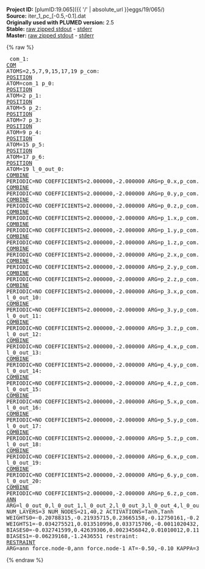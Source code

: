 **Project ID:** [plumID:19.065]({{ '/' | absolute_url }}eggs/19/065/)  
**Source:** iter_1_pc_[-0.5,-0.1].dat  
**Originally used with PLUMED version:** 2.5  
**Stable:** [raw zipped stdout](iter_1_pc_[-0.5,-0.1].dat.plumed.stdout.txt.zip) - [stderr](iter_1_pc_[-0.5,-0.1].dat.plumed.stderr)  
**Master:** [raw zipped stdout](iter_1_pc_[-0.5,-0.1].dat.plumed_master.stdout.txt.zip) - [stderr](iter_1_pc_[-0.5,-0.1].dat.plumed_master.stderr)  

{% raw %}<pre>
com_1: <a href="https://plumed.github.io/doc-master/user-doc/html/_c_o_m.html">COM</a> ATOMS=2,5,7,9,15,17,19
p_com: <a href="https://plumed.github.io/doc-master/user-doc/html/_p_o_s_i_t_i_o_n.html">POSITION</a> ATOM=com_1
p_0: <a href="https://plumed.github.io/doc-master/user-doc/html/_p_o_s_i_t_i_o_n.html">POSITION</a> ATOM=2
p_1: <a href="https://plumed.github.io/doc-master/user-doc/html/_p_o_s_i_t_i_o_n.html">POSITION</a> ATOM=5
p_2: <a href="https://plumed.github.io/doc-master/user-doc/html/_p_o_s_i_t_i_o_n.html">POSITION</a> ATOM=7
p_3: <a href="https://plumed.github.io/doc-master/user-doc/html/_p_o_s_i_t_i_o_n.html">POSITION</a> ATOM=9
p_4: <a href="https://plumed.github.io/doc-master/user-doc/html/_p_o_s_i_t_i_o_n.html">POSITION</a> ATOM=15
p_5: <a href="https://plumed.github.io/doc-master/user-doc/html/_p_o_s_i_t_i_o_n.html">POSITION</a> ATOM=17
p_6: <a href="https://plumed.github.io/doc-master/user-doc/html/_p_o_s_i_t_i_o_n.html">POSITION</a> ATOM=19
l_0_out_0: <a href="https://plumed.github.io/doc-master/user-doc/html/_c_o_m_b_i_n_e.html">COMBINE</a> PERIODIC=NO COEFFICIENTS=2.000000,-2.000000 ARG=p_0.x,p_com.x
l_0_out_1: <a href="https://plumed.github.io/doc-master/user-doc/html/_c_o_m_b_i_n_e.html">COMBINE</a> PERIODIC=NO COEFFICIENTS=2.000000,-2.000000 ARG=p_0.y,p_com.y
l_0_out_2: <a href="https://plumed.github.io/doc-master/user-doc/html/_c_o_m_b_i_n_e.html">COMBINE</a> PERIODIC=NO COEFFICIENTS=2.000000,-2.000000 ARG=p_0.z,p_com.z
l_0_out_3: <a href="https://plumed.github.io/doc-master/user-doc/html/_c_o_m_b_i_n_e.html">COMBINE</a> PERIODIC=NO COEFFICIENTS=2.000000,-2.000000 ARG=p_1.x,p_com.x
l_0_out_4: <a href="https://plumed.github.io/doc-master/user-doc/html/_c_o_m_b_i_n_e.html">COMBINE</a> PERIODIC=NO COEFFICIENTS=2.000000,-2.000000 ARG=p_1.y,p_com.y
l_0_out_5: <a href="https://plumed.github.io/doc-master/user-doc/html/_c_o_m_b_i_n_e.html">COMBINE</a> PERIODIC=NO COEFFICIENTS=2.000000,-2.000000 ARG=p_1.z,p_com.z
l_0_out_6: <a href="https://plumed.github.io/doc-master/user-doc/html/_c_o_m_b_i_n_e.html">COMBINE</a> PERIODIC=NO COEFFICIENTS=2.000000,-2.000000 ARG=p_2.x,p_com.x
l_0_out_7: <a href="https://plumed.github.io/doc-master/user-doc/html/_c_o_m_b_i_n_e.html">COMBINE</a> PERIODIC=NO COEFFICIENTS=2.000000,-2.000000 ARG=p_2.y,p_com.y
l_0_out_8: <a href="https://plumed.github.io/doc-master/user-doc/html/_c_o_m_b_i_n_e.html">COMBINE</a> PERIODIC=NO COEFFICIENTS=2.000000,-2.000000 ARG=p_2.z,p_com.z
l_0_out_9: <a href="https://plumed.github.io/doc-master/user-doc/html/_c_o_m_b_i_n_e.html">COMBINE</a> PERIODIC=NO COEFFICIENTS=2.000000,-2.000000 ARG=p_3.x,p_com.x
l_0_out_10: <a href="https://plumed.github.io/doc-master/user-doc/html/_c_o_m_b_i_n_e.html">COMBINE</a> PERIODIC=NO COEFFICIENTS=2.000000,-2.000000 ARG=p_3.y,p_com.y
l_0_out_11: <a href="https://plumed.github.io/doc-master/user-doc/html/_c_o_m_b_i_n_e.html">COMBINE</a> PERIODIC=NO COEFFICIENTS=2.000000,-2.000000 ARG=p_3.z,p_com.z
l_0_out_12: <a href="https://plumed.github.io/doc-master/user-doc/html/_c_o_m_b_i_n_e.html">COMBINE</a> PERIODIC=NO COEFFICIENTS=2.000000,-2.000000 ARG=p_4.x,p_com.x
l_0_out_13: <a href="https://plumed.github.io/doc-master/user-doc/html/_c_o_m_b_i_n_e.html">COMBINE</a> PERIODIC=NO COEFFICIENTS=2.000000,-2.000000 ARG=p_4.y,p_com.y
l_0_out_14: <a href="https://plumed.github.io/doc-master/user-doc/html/_c_o_m_b_i_n_e.html">COMBINE</a> PERIODIC=NO COEFFICIENTS=2.000000,-2.000000 ARG=p_4.z,p_com.z
l_0_out_15: <a href="https://plumed.github.io/doc-master/user-doc/html/_c_o_m_b_i_n_e.html">COMBINE</a> PERIODIC=NO COEFFICIENTS=2.000000,-2.000000 ARG=p_5.x,p_com.x
l_0_out_16: <a href="https://plumed.github.io/doc-master/user-doc/html/_c_o_m_b_i_n_e.html">COMBINE</a> PERIODIC=NO COEFFICIENTS=2.000000,-2.000000 ARG=p_5.y,p_com.y
l_0_out_17: <a href="https://plumed.github.io/doc-master/user-doc/html/_c_o_m_b_i_n_e.html">COMBINE</a> PERIODIC=NO COEFFICIENTS=2.000000,-2.000000 ARG=p_5.z,p_com.z
l_0_out_18: <a href="https://plumed.github.io/doc-master/user-doc/html/_c_o_m_b_i_n_e.html">COMBINE</a> PERIODIC=NO COEFFICIENTS=2.000000,-2.000000 ARG=p_6.x,p_com.x
l_0_out_19: <a href="https://plumed.github.io/doc-master/user-doc/html/_c_o_m_b_i_n_e.html">COMBINE</a> PERIODIC=NO COEFFICIENTS=2.000000,-2.000000 ARG=p_6.y,p_com.y
l_0_out_20: <a href="https://plumed.github.io/doc-master/user-doc/html/_c_o_m_b_i_n_e.html">COMBINE</a> PERIODIC=NO COEFFICIENTS=2.000000,-2.000000 ARG=p_6.z,p_com.z
ann_force: <a href="https://plumed.github.io/doc-master/user-doc/html/_a_n_n.html">ANN</a> ARG=l_0_out_0,l_0_out_1,l_0_out_2,l_0_out_3,l_0_out_4,l_0_out_5,l_0_out_6,l_0_out_7,l_0_out_8,l_0_out_9,l_0_out_10,l_0_out_11,l_0_out_12,l_0_out_13,l_0_out_14,l_0_out_15,l_0_out_16,l_0_out_17,l_0_out_18,l_0_out_19,l_0_out_20 NUM_LAYERS=3 NUM_NODES=21,40,2 ACTIVATIONS=Tanh,Tanh  WEIGHTS0=-0.20788315,-0.21935715,0.23665158,-0.12750161,-0.2926003,-0.027337462,-0.004767389,0.26877189,-0.22171077,0.10416871,-0.11759962,0.21474953,-0.24097347,-0.11222795,-0.23218031,0.23649912,0.075392403,0.20336847,0.10392623,-0.033424389,0.28457499,0.33239758,0.12627494,0.28117171,-0.12930498,0.23814227,0.41794592,0.28215313,0.16602306,0.071689971,0.13629737,0.12090999,-0.05779675,-0.32326448,-0.068813235,-0.027014267,-0.1126589,0.069470696,-0.37710184,-0.072124995,0.24380301,-0.4132691,-0.038230833,-0.2486162,-0.073402084,0.074807227,0.24435896,0.022684375,0.14562728,-0.023053201,-0.2456945,0.01290368,0.066676773,-0.25807983,-0.21164413,-0.22778448,0.060041286,-0.1177735,-0.16515221,0.24914481,-0.20479941,-0.19467182,-0.011247543,-0.053855721,-0.10279315,0.24490798,-0.14683431,-0.20950362,-0.10982574,-0.14458269,0.31324223,0.079363339,-0.095816344,-0.15109926,-0.1889393,0.26661721,0.31143492,0.13534482,0.026041236,0.11737451,0.11982462,0.25283423,-0.04607838,-0.30209574,0.32005519,-0.063577823,0.081865899,-0.027977226,-0.19349809,0.30250889,0.050448656,0.030790519,-0.2105283,0.14009753,0.0073270765,-0.17446835,0.18029045,0.2352809,-0.091902643,-0.25533608,0.22369947,-0.14024688,-0.028541043,-0.14923944,-0.30809224,-0.26307705,-0.09290719,0.073875837,-0.22212118,-0.1698463,0.16847289,0.18786682,0.018562267,0.16765241,0.050455153,-0.20871195,-0.29774451,0.19702972,-0.21782959,-0.036428541,0.036807228,-0.1165547,0.17216712,-0.17966999,-0.24342123,0.14675763,0.2157146,0.029088095,0.15662998,0.15536757,0.0018551839,-0.1395226,-0.31034583,0.090821423,0.2802909,0.048951451,0.22139138,-0.035193395,-0.18794991,0.26449063,0.14138466,-0.077262647,-0.10974403,-0.22907656,0.18678492,-0.15715729,-0.24641806,-0.2978729,0.22860149,0.20054246,-0.14523482,0.26752996,-0.015558014,0.19386937,0.030356271,0.087073304,-0.19963565,-0.1371958,-0.11743906,-0.21370351,-0.031460807,0.17160085,0.1086945,-0.53524226,-0.25256246,-0.16490632,-0.49163201,-0.18780625,-0.13255133,0.091840878,0.173862,0.071271874,0.28274176,-0.14241138,-0.22390784,0.06091845,0.22075842,-0.068911262,-0.088466197,0.12638617,0.13301831,0.13913114,-0.12899868,-0.19682926,-0.069930099,0.24160837,-0.093742989,0.24717465,-0.073212244,-0.11524808,-0.095984377,0.19446996,-0.019908438,-0.18347718,0.16835144,-0.26214153,-0.077233955,-0.14412555,-0.035537392,-0.1725252,0.022488242,0.32220894,0.25003371,-0.19665541,0.20671803,0.17695782,-0.27964792,-0.064599596,-0.26057547,0.25605509,0.22241721,0.032539677,-0.28893986,0.033660796,0.03236562,-0.12677327,0.19837114,-0.088092662,-0.21821517,0.07630714,0.13681649,0.16201682,-0.054290708,-0.12661298,-0.12382299,0.11696351,-0.08276359,0.14232832,-0.24706776,-0.1586287,0.31534365,0.29468805,-0.042590469,-0.13911349,-0.27989581,-0.294411,-0.27912256,0.11744671,-0.16422823,-0.24718723,0.27166423,0.19617009,-0.24063917,-0.024269814,0.11462103,0.14271541,0.12004104,-0.3011809,-0.2682997,-0.034300443,-0.27710575,0.15737334,-0.023517665,-0.29892522,0.46887875,-0.11889919,-0.52155983,0.43241727,0.013659797,0.042579327,0.156652,0.059134305,0.1378167,0.084957629,-0.13636108,-0.29876417,0.4137426,-0.24609496,0.51108837,-0.16529788,-0.12474049,0.47146815,-0.14985825,-0.10054328,0.20112476,-0.27692842,-0.28243673,-0.17910315,-0.12935659,-0.27034667,-0.28820503,-0.26583436,-0.087248147,-0.22778115,-0.011059155,-0.16010089,-0.23609124,-0.040514011,0.22947057,0.15741645,-0.26971889,-0.12867953,0.080158405,0.075866759,-0.14142476,0.15726849,-0.047475427,0.075252704,0.063910007,-0.08902701,0.17777441,0.15661769,0.13984531,0.14359067,0.16056216,0.13621603,-0.16956043,0.0066054948,0.02479214,0.041992005,-0.22642609,-0.21529335,0.11878859,-0.17589901,0.24605109,0.061650634,-0.045595206,-0.030027656,-0.27290198,-0.073329531,0.24687518,-0.20368789,-0.17359295,-0.098056674,0.17116596,-0.25320587,-0.26385012,-0.27205113,-0.16229746,0.12239329,0.065037794,-0.25210351,-0.21315823,0.24362122,0.18102846,0.12915672,0.12347294,0.038968571,-0.08028426,0.069255926,-0.065554366,-0.21980019,0.063151732,-0.10841735,0.2659888,0.082426436,-0.26021859,-0.25521046,-0.15572387,0.024635008,0.091138162,0.26971415,0.10707512,0.086593941,0.088643402,-0.24305624,-0.23202924,0.13578813,0.063758522,-0.17121898,-0.020901019,0.048123721,-0.21283439,-0.21214369,0.14098275,0.27305803,0.16067818,0.14423344,0.052414626,-0.05379948,0.15473375,0.076618619,-0.20487292,0.092808746,0.037543587,-0.10774519,-0.27767679,0.092008643,-0.0059593306,-0.30729535,-0.2906692,-0.12001824,-0.39011386,0.24851893,0.27260083,-0.19796051,-0.28367624,-0.058156122,0.008564977,0.056163236,-0.05360673,0.009170833,0.13395752,-0.18827194,0.18665344,0.1452505,0.34057057,0.30675134,-0.018319627,-0.11913987,-0.24043812,0.26962477,0.089899875,0.25151762,-0.0021062302,-0.24734694,-0.049582284,0.16207419,0.21648107,-0.11895782,0.23073536,-0.045182079,-0.19072627,0.24087672,0.28689447,0.12867072,0.29866028,-0.30732408,-0.011279962,0.27768645,0.24141297,-0.16264184,-0.060305651,-0.13894439,-0.16745983,0.21350189,0.3084996,-0.018226242,0.080359682,0.0083907889,-0.14570494,0.30839372,0.13494962,-0.067009591,0.12887269,-0.027271327,-0.27021435,0.21364704,0.035594247,-0.13984847,0.051992852,-0.034084894,0.21376269,-0.24307626,-0.11215068,-0.16958487,0.27379811,-0.23013334,-0.038037263,0.067051016,-0.11578155,-0.086999565,-0.031195443,0.078358233,-0.1301523,0.11451554,-0.16706268,-0.026967319,-0.24223711,0.26680976,-0.32210758,0.23248734,0.0094360523,0.039168902,-0.011300287,-0.17823419,-0.2823073,-0.27380809,0.30206406,-0.026433524,0.20392817,-0.16389494,0.14897342,-0.257276,-0.14406487,-0.047566593,0.010230836,0.19103454,0.2102181,-0.083801478,-0.2894946,-0.30249175,0.27433157,0.1907793,-0.004391558,-0.40649721,0.030131048,-0.20743386,-0.42771617,-0.24177802,0.10917927,-0.17301556,0.29794836,-0.09233813,-0.10252482,0.10182092,-0.058106661,-0.085520677,0.16066511,-0.24632944,0.43172324,0.019986013,0.11026504,0.3075358,0.1849748,-0.097259536,0.020785293,-0.18698379,0.28583258,0.026784549,0.071931444,-0.19948027,0.1199256,0.34860739,-0.32592937,-0.23920242,0.14746034,-0.30263448,-0.18146789,-0.10209565,-0.15999283,-0.16886997,0.25595066,0.23498447,0.061797593,-0.0091696652,0.022183027,-0.14967956,-0.045773726,0.28133476,-0.30660239,-0.11361466,0.059875704,0.20531529,0.16961974,-0.12851246,0.047556739,0.20967259,0.13455287,0.30481708,-0.22575165,0.28764006,0.15049776,-0.1320387,-0.20750315,-0.15277334,0.39058012,0.19585375,0.070223138,0.56332415,0.3657881,0.24168621,0.12890193,0.19996198,0.010370689,-0.0066331914,-0.11651833,0.077293344,0.38809794,0.035180613,0.12624815,-0.43544713,-0.34303933,-0.10451352,-0.29232705,-0.31139523,-0.065020643,0.14203301,0.030539179,-0.20047256,0.22689155,0.19535972,-0.024229409,0.22808227,-0.15842514,0.04006017,-0.20925531,-0.32542378,0.062782481,0.28062195,0.086582825,-0.16122301,0.24726185,0.23379838,-0.059547126,0.098421544,0.18342887,-0.099068798,-0.13426051,-0.23018698,-0.17386229,-0.31593817,0.29935306,-0.26582706,0.28024527,-0.19361752,0.28680879,-0.23057897,-0.20836908,-0.14655159,0.20657612,0.20652632,0.11945868,-0.058433473,0.019712467,-0.088899367,0.17620504,0.30921251,0.036048546,-0.013157652,0.20599829,-0.03894363,0.25464821,0.26080588,0.23557055,0.23793498,0.0058009233,-0.023684939,-0.23930869,0.22327085,-0.21348253,-0.2587412,0.18245208,0.22970647,0.075889274,0.29142636,-0.13216157,-0.079644762,-0.0061145206,-0.18822338,-0.26668125,0.25718224,-0.27521342,-0.29052478,0.27005428,0.18305787,0.26601404,0.10460381,0.27991328,-0.19206013,-0.094260015,-0.027966879,-0.22699732,-0.2512095,-0.2176863,0.047875203,0.0071015949,0.32302922,0.28580368,0.28264984,0.17956254,-0.3793402,0.17043509,-0.25617471,-0.57788891,0.06629879,0.10696329,0.074377224,-0.08738663,0.025817351,0.093116194,-0.0885581,-0.25400114,-0.061460745,-0.19205029,-0.020268017,0.67889488,-0.17644741,0.02034173,0.48833662,-0.26329809,-0.1629094,-0.22241163,-0.1698956,0.28873619,-0.1454033,0.21608816,-0.33011526,0.075762898,0.31516483,0.18825464,0.041412037,0.23740037,-0.18757291,0.2646454,0.32043511,-0.28348956,-0.13203147,-0.023511913,-0.21184291,-0.23426847,0.14211778,0.32194605,0.16917783,-0.028907672,0.13953024,-0.28771296,0.066267386,0.043550521,-0.10882643,0.081958242,-0.19396153,-0.27637005,0.11727135,0.044193182,0.048245251,-0.17284276,0.17261016,-0.019507114,-0.14994507,-0.23934017,-0.22154279,0.0549605,0.26129252,-0.26506495,-0.26729852,-0.051807843,-0.10567591,0.022054618,-0.11149606,0.33872074,0.2112686,0.23005374,0.2568818,0.03637784,0.30933753,-0.032637,0.14611754,0.37702709,0.08059521,-0.18129258,-0.072460376,-0.30030599,-0.14389791,-0.14723121,-0.12407088,-0.16588902,0.1246621,-0.044156007,-0.27038041,0.14687841,-0.26174998,0.16518296,-0.26842687,-0.0064010383,-0.20213531,0.23905215,0.12095118,-0.045200452,-0.042422183,0.20638405,-0.24127029,0.20233819,0.078077272,-0.12417658,0.08966247,-0.33069012,-0.060674023,0.24128023,-0.092761755,0.24894029,-0.20323759,-0.26701847,-0.038789235,-0.22663647,-0.25753862,0.25840515,0.16061595,0.18624377,-0.12179952,-0.31330612,-0.029420247,-0.24514565,-0.28506938,0.19524863,0.21168964,0.0015084137,0.073775031,-0.14072846,0.14323212,0.28386277,0.21334606,0.016245915,-0.23606181,-0.15757576,-0.011594629,-0.12050824,0.061757255,0.34925401,-0.034432735,-0.17699851,-0.26923701,-0.037949152,-0.29127979,0.22635585,-0.074394204,-0.13905238,0.055382021,-0.12349432,0.042656295,0.30126983,-0.21292377,0.12717976,0.3257212,0.15727831,0.008519928,-0.17361443,0.12074856,-0.14084765,-0.13041243,-0.2031866,0.12743202,0.043283828,0.36169264,-0.35432687,-0.56161243,0.3564457,-0.13094608,-0.51278013,0.10406954,-0.36167669,0.077594049,-0.24043851,0.092937447,-0.022318054,0.23549488,-0.06594079,-0.11957872,0.13211375,-0.016381444,0.14375442,0.20610656,0.31059971,0.22805022,-0.24987671,-0.117455,-0.026713137,-0.086493619,-0.25620663,-0.10346776 WEIGHTS1=-0.034275521,0.013510996,0.033715706,-0.0011020432,-0.32799649,0.31365937,0.21976307,-0.095315404,0.20210591,0.26876104,0.262485,0.01122853,0.19054243,-0.046888106,-0.27364525,0.20509283,0.017117292,0.11348405,0.28357109,-0.087585486,0.27804449,0.15963377,0.043297395,-0.059006218,0.00098780764,0.32142699,0.18799193,-0.22726944,0.034744516,0.075601973,-0.13123247,0.074274428,0.11513332,-0.29360518,-0.15163863,-0.13738696,-0.11257867,0.1908998,0.28611898,-0.31631136,-0.18205971,0.33813837,-0.081146136,0.14441372,0.096379682,0.33438805,0.10540812,0.4316535,0.053461362,0.25783783,0.095996909,-0.12485828,-0.99708587,-0.092503741,-0.15947847,0.12007415,-0.15973581,-0.078086153,0.30393755,0.030979291,-0.22401769,0.14798404,-0.11404206,-0.43892756,0.29466382,-0.0081637381,-1.013689,-0.34990871,-0.046645418,0.13079956,-0.12821732,-0.6814841,-0.51308745,0.24184868,0.67600209,0.14834993,0.12727985,-0.1297064,-0.91685808,-0.2398639  BIASES0=-0.032741599,0.42639306,0.0023456842,0.01010012,0.11736266,-0.2580151,-0.025438569,0.41073856,-0.061636679,-0.13907985,0.15861152,0.11203173,-0.87096268,0.047829419,-0.0039017703,-0.029557582,0.14201449,0.011471862,0.20128115,-0.027067702,0.14537932,-0.027754897,0.04484484,-0.61812127,-0.28109387,0.0053660451,-0.91952991,0.27414134,-0.014845694,-0.012060091,-0.049774732,-0.76174879,0.43592969,-0.16667081,-0.71480811,-0.03138845,0.0014326287,0.01697954,-0.85102588,0.21329881 BIASES1=-0.06239168,-1.2436551
restraint: <a href="https://plumed.github.io/doc-master/user-doc/html/_r_e_s_t_r_a_i_n_t.html">RESTRAINT</a> ARG=ann_force.node-0,ann_force.node-1 AT=-0.50,-0.10 KAPPA=3000,3000
</pre>{% endraw %}
